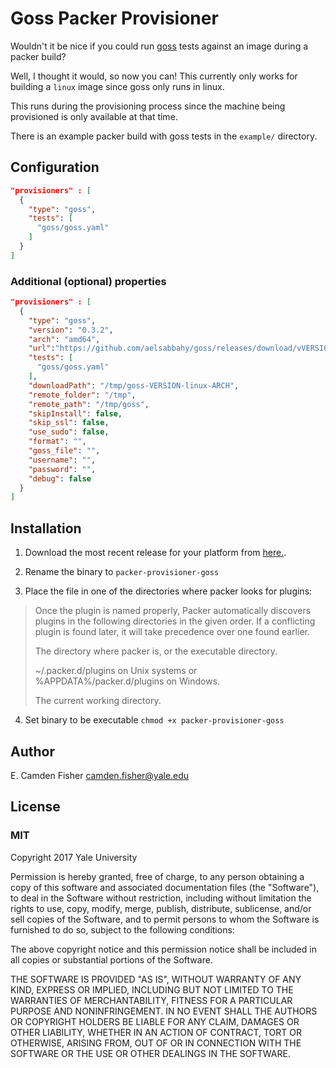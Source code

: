 # Goss Packer Provisioner

Wouldn't it be nice if you could run [goss](https://github.com/aelsabbahy/goss) tests against an image during a packer build?

Well, I thought it would, so now you can!  This currently only works for building a `linux` image since goss only runs in linux.

This runs during the provisioning process since the machine being provisioned is only available at that time.

There is an example packer build with goss tests in the `example/` directory.

## Configuration

```json
"provisioners" : [
  {
    "type": "goss",
    "tests": [
      "goss/goss.yaml"
    ]
  }
]
```

### Additional (optional) properties

```json
"provisioners" : [
  {
    "type": "goss",
    "version": "0.3.2",
    "arch": "amd64",
    "url":"https://github.com/aelsabbahy/goss/releases/download/vVERSION/goss-linux-ARCH",
    "tests": [
      "goss/goss.yaml"
    ],
    "downloadPath": "/tmp/goss-VERSION-linux-ARCH",
    "remote_folder": "/tmp",
    "remote_path": "/tmp/goss",
    "skipInstall": false,
    "skip_ssl": false,
    "use_sudo": false,
    "format": "",
    "goss_file": "",
    "username": "",
    "password": "",
    "debug": false
  }
]
```

## Installation

1. Download the most recent release for your platform from [here.](https://github.com/YaleUniversity/packer-provisioner-goss/releases).

2. Rename the binary to `packer-provisioner-goss`

3. Place the file in one of the directories where packer looks for plugins:
> Once the plugin is named properly, Packer automatically discovers plugins in the following directories in the given order. If a conflicting plugin is found later, it will take precedence over one found earlier.
>
> The directory where packer is, or the executable directory.
>
> ~/.packer.d/plugins on Unix systems or %APPDATA%/packer.d/plugins on Windows.
>
> The current working directory.

4. Set binary to be executable `chmod +x packer-provisioner-goss`

## Author

E. Camden Fisher <camden.fisher@yale.edu>

## License

### MIT

Copyright 2017 Yale University

Permission is hereby granted, free of charge, to any person obtaining a copy of this software and associated documentation files (the "Software"), to deal in the Software without restriction, including without limitation the rights to use, copy, modify, merge, publish, distribute, sublicense, and/or sell copies of the Software, and to permit persons to whom the Software is furnished to do so, subject to the following conditions:

The above copyright notice and this permission notice shall be included in all copies or substantial portions of the Software.

THE SOFTWARE IS PROVIDED "AS IS", WITHOUT WARRANTY OF ANY KIND, EXPRESS OR IMPLIED, INCLUDING BUT NOT LIMITED TO THE WARRANTIES OF MERCHANTABILITY, FITNESS FOR A PARTICULAR PURPOSE AND NONINFRINGEMENT. IN NO EVENT SHALL THE AUTHORS OR COPYRIGHT HOLDERS BE LIABLE FOR ANY CLAIM, DAMAGES OR OTHER LIABILITY, WHETHER IN AN ACTION OF CONTRACT, TORT OR OTHERWISE, ARISING FROM, OUT OF OR IN CONNECTION WITH THE SOFTWARE OR THE USE OR OTHER DEALINGS IN THE SOFTWARE.
